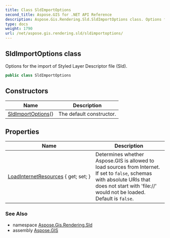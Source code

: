 ```yaml
---
title: Class SldImportOptions
second_title: Aspose.GIS for .NET API Reference
description: Aspose.Gis.Rendering.Sld.SldImportOptions class. Options for the import of Styled Layer Descriptor file Sld.
type: docs
weight: 1790
url: /net/aspose.gis.rendering.sld/sldimportoptions/
---
```

## SldImportOptions class

Options for the import of Styled Layer Descriptor file (Sld).

```csharp
public class SldImportOptions
```

## Constructors

| Name | Description |
| --- | --- |
| [SldImportOptions](sldimportoptions/)() | The default constructor. |

## Properties

| Name | Description |
| --- | --- |
| [LoadInternetResources](../../aspose.gis.rendering.sld/sldimportoptions/loadinternetresources/) { get; set; } | Determines whether Aspose.GIS is allowed to load sources from Internet. If set to `false`, schemas with absolute URIs that does not start with 'file://' would not be loaded. Default is `false`. |

### See Also

* namespace [Aspose.Gis.Rendering.Sld](../../aspose.gis.rendering.sld/)
* assembly [Aspose.GIS](../../)


